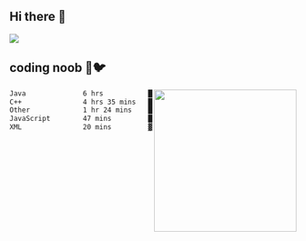 ## Hi there 👋

<!--
**IZSSERAFIM/IZSSERAFIM** is a ✨ _special_ ✨ repository because its `README.md` (this file) appears on your GitHub profile.

Here are some ideas to get you started:

- 🔭 I’m currently working on ...
- 🌱 I’m currently learning ...
- 👯 I’m looking to collaborate on ...
- 🤔 I’m looking for help with ...
- 💬 Ask me about ...
- 📫 How to reach me: ...
- 😄 Pronouns: ...
- ⚡ Fun fact: ...
-->

![](https://pixel-profile.vercel.app/api/github-stats?username=IZSSERAFIM&screen_effect=true&theme=rainbow)

<!--
[![IZSSERAFIM's GitHub stats](https://github-readme-stats-omega-one-96.vercel.app/api?username=IZSSERAFIM&show_icons=true&theme=radical)](https://github.com/anuraghazra/github-readme-stats)
[![Top Langs](https://github-readme-stats-omega-one-96.vercel.app/api/top-langs/?username=IZSSERAFIM&layout=compact)](https://github.com/anuraghazra/github-readme-stats)
-->
## coding noob 🥬🐦

<img src="https://github-readme-stats.vercel.app/api/wakatime?username=IZSSERAFIM&layout=compact&langs_count=16&" width="250" align="right"/>

<!--START_SECTION:waka-->

```txt
Java              6 hrs           ███████████▒░░░░░░░░░░░░░   44.78 %
C++               4 hrs 35 mins   ████████▓░░░░░░░░░░░░░░░░   34.24 %
Other             1 hr 24 mins    ██▓░░░░░░░░░░░░░░░░░░░░░░   10.47 %
JavaScript        47 mins         █▒░░░░░░░░░░░░░░░░░░░░░░░   05.93 %
XML               20 mins         ▓░░░░░░░░░░░░░░░░░░░░░░░░   02.52 %
```

<!--END_SECTION:waka-->
